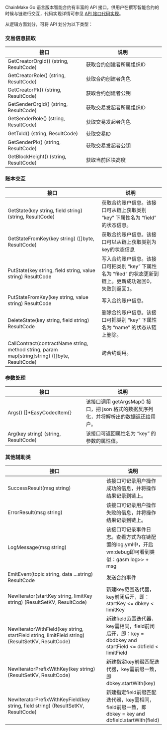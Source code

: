 ChainMake Go 语言版本智能合约有丰富的 API 接口，供用户在撰写智能合约的时候与链进行交互，代码实现详情可参见 [API 接口代码实现](https://docs.chainmaker.org.cn/v1.2.0/html/dev/%E6%99%BA%E8%83%BD%E5%90%88%E7%BA%A6.html#go-tinygo)。

从逻辑方面划分，可将 API 划分为以下类型：

[](id:informationExtraction)

### 交易信息提取

<table><thead>
<tr>
<th width="50%">接口</th>
<th>说明</th>
</tr>
</thead>
<tbody><tr>
<td>GetCreatorOrgId() (string, ResultCode)  </td>
<td>获取合约创建者所属组织ID</td>
</tr>
<tr>
<td>GetCreatorRole() (string, ResultCode) </td>
<td>获取合约创建者角色</td>
</tr>
<tr>
<td>GetCreatorPk() (string, ResultCode) </td>
<td>获取合约创建者公钥</td>
</tr>
<tr>
<td>GetSenderOrgId() (string, ResultCode)  </td>
<td>获取交易发起者所属组织ID</td>
</tr>
<tr>
<td>GetSenderRole() (string, ResultCode) </td>
<td>获取交易发起者角色</td>
</tr>
<tr>
<td>GetTxId() (string, ResultCode) </td>
<td>获取交易ID</td>
</tr>
<tr>
<td>GetSenderPk() (string, ResultCode) </td>
<td>获取交易发起者公钥</td>
</tr>
<tr>
<td>GetBlockHeight() (string, ResultCode) </td>
<td>获取当前区块高度</td>
</tr>
</tbody></table>


[](id:accountInteraction)

### 账本交互

<table><thead>
<tr>
<th width="60%">接口</th>
<th>说明</th>
</tr>
</thead>
<tbody><tr>
<td>GetState(key string, field string) (string, ResultCode)</td>
<td>获取合约账户信息。该接口可从链上获取类别 “key” 下属性名为 “field” 的状态信息。</td>
</tr>
<tr>
<td>GetStateFromKey(key string) ([]byte, ResultCode)</td>
<td>获取合约账户信息。该接口可以从链上获取类别为key的状态信息</td>
</tr>
<tr>
<td>PutState(key string, field string, value string) ResultCode</td>
<td>写入合约账户信息。该接口可把类别 “key” 下属性名为 “filed” 的状态更新到链上。更新成功返回0，失败则返回1。</td>
</tr>
<tr>
<td>PutStateFromKey(key string, value string) ResultCode</td>
<td>写入合约账户信息。</td>
</tr>
<tr>
<td>DeleteState(key string, field string) ResultCode</td>
<td>删除合约账户信息。该接口可把类别 “key” 下属性名为 “name” 的状态从链上删除。</td>
</tr>
<tr>
<td>CallContract(contractName string, method string, param map[string]string) ([]byte, ResultCode)</td>
<td>跨合约调用。</td>
</tr>


</tbody></table>



[](id:parametersProcess)

### 参数处理

<table>
<thead>
<tr>
<th width="50%">接口</th>
<th>说明</th>
</tr>
</thead>
<tbody><tr>
<td>Args() []*EasyCodecItem{}</td>
<td>该接口调用 getArgsMap() 接口，把 json 格式的数据反序列化，并将解析出的数据返还给用户。</td>
</tr>
<tr>
<td>Arg(key string) (string, ResultCode)</td>
<td>该接口可返回属性名为 “key” 的参数的属性值。</td>
</tr>
</tbody></table>


[](id:otherClass)

### 其他辅助类

<table>
<thead>
<tr>
<th width="65%">接口</th>
<th>说明</th>
</tr>
</thead>
<tbody><tr>
<td>SuccessResult(msg string)</td>
<td>该接口可记录用户操作成功的信息，并将操作结果记录到链上。</td>
</tr>
<tr>
<td>ErrorResult(msg string)</td>
<td>该接口可记录用户操作失败的信息，并将操作结果记录到链上。</td>
</tr>
<tr>
<td>LogMessage(msg string)</td>
<td>该接口可记录事件日志。查看方式为在链配置的log.yml中，开启vm:debug即可看到类似：gasm log>> + msg</td>
</tr>
<tr>
<td>EmitEvent(topic string, data ...string) ResultCode</td>
<td>发送合约事件</td>
</tr>
<tr>
<td>NewIterator(startKey string, limitKey string) (ResultSetKV, ResultCode)</td>
<td>新建key范围迭代器，key前闭后开，即：startKey <= dbkey < limitKey</td>
</tr>
<tr>
<td>NewIteratorWithField(key string, startField string, limitField string) (ResultSetKV, ResultCode)</td>
<td>新建field范围迭代器，key需相同，field前闭后开，即：key = dbdbkey and startField <= dbfield < limitField</td>
</tr>
<tr>
<td>NewIteratorPrefixWithKey(key string) (ResultSetKV, ResultCode)</td>
<td>新建指定key前缀匹配迭代器，key需前缀一致，即dbkey.startWith(key)</td>
</tr>
<tr>
<td>NewIteratorPrefixWithKeyField(key string, field string) (ResultSetKV, ResultCode)</td>
<td>新建指定field前缀匹配迭代器，key需相同，field前缀一致，即dbkey = key and dbfield.startWith(field)</td>
</tr>
</tbody></table>

